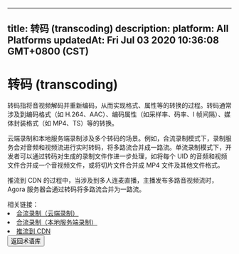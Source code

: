 
---
title: 转码 (transcoding)
description: 
platform: All Platforms
updatedAt: Fri Jul 03 2020 10:36:08 GMT+0800 (CST)
---
# 转码 (transcoding)
转码指将音视频解码并重新编码，从而实现格式、属性等的转换的过程。转码通常涉及到编码格式（如 H.264、AAC）、编码属性（如采样率、码率、I 帧间隔）、媒体封装格式（如 MP4、TS）等的转换。

云端录制和本地服务端录制涉及多个转码的场景。例如，合流录制模式下，录制服务会对音频和视频流进行实时转码，将多路流合并成一路流。单流录制模式下，开发者可以通过转码对生成的录制文件作进一步处理，如将每个 UID 的音频和视频文件合并成一个音视频文件，或将切片文件合并成 MP4 文件及其他文件格式。

推流到 CDN 的过程中，当涉及到多人连麦直播，主播发布多路音视频流时，Agora 服务器会通过转码将多路流合并为一路流。

<div class="alert info">相关链接：<li><a href="https://docs.agora.io/cn/cloud-recording/cloud_recording_composite_mode?platform=All20%Platforms">合流录制（云端录制）
</a></li><li><a href="https://docs.agora.io/cn/Recording/recording_composite_mode?platform=Linux">合流录制（本地服务端录制）</a></li><li><a href="https://docs.agora.io/cn/Interactive%20Broadcast/cdn_streaming_android?platform=Android">推流到 CDN</a></li>
</div>
<a href="../../cn/Agora%20Platform/terms.md"><button>返回术语库</button></a>

